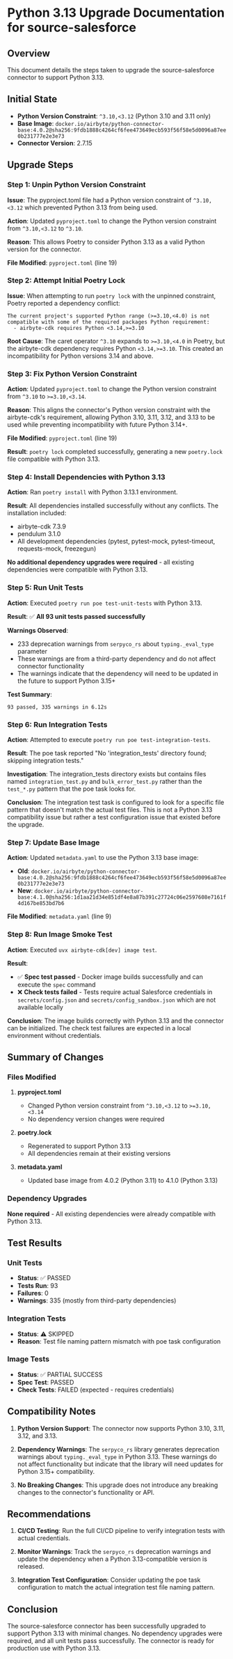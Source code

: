 # Python 3.13 Upgrade Documentation for source-salesforce

## Overview

This document details the steps taken to upgrade the source-salesforce connector to support Python 3.13.

## Initial State

- **Python Version Constraint**: `^3.10,<3.12` (Python 3.10 and 3.11 only)
- **Base Image**: `docker.io/airbyte/python-connector-base:4.0.2@sha256:9fdb1888c4264cf6fee473649ecb593f56f58e5d0096a87ee0b231777e2e3e73`
- **Connector Version**: 2.7.15

## Upgrade Steps

### Step 1: Unpin Python Version Constraint

**Issue**: The pyproject.toml file had a Python version constraint of `^3.10,<3.12` which prevented Python 3.13 from being used.

**Action**: Updated `pyproject.toml` to change the Python version constraint from `^3.10,<3.12` to `^3.10`.

**Reason**: This allows Poetry to consider Python 3.13 as a valid Python version for the connector.

**File Modified**: `pyproject.toml` (line 19)

### Step 2: Attempt Initial Poetry Lock

**Issue**: When attempting to run `poetry lock` with the unpinned constraint, Poetry reported a dependency conflict:

```
The current project's supported Python range (>=3.10,<4.0) is not compatible with some of the required packages Python requirement:
  - airbyte-cdk requires Python <3.14,>=3.10
```

**Root Cause**: The caret operator `^3.10` expands to `>=3.10,<4.0` in Poetry, but the airbyte-cdk dependency requires Python `<3.14,>=3.10`. This created an incompatibility for Python versions 3.14 and above.

### Step 3: Fix Python Version Constraint

**Action**: Updated `pyproject.toml` to change the Python version constraint from `^3.10` to `>=3.10,<3.14`.

**Reason**: This aligns the connector's Python version constraint with the airbyte-cdk's requirement, allowing Python 3.10, 3.11, 3.12, and 3.13 to be used while preventing incompatibility with future Python 3.14+.

**File Modified**: `pyproject.toml` (line 19)

**Result**: `poetry lock` completed successfully, generating a new `poetry.lock` file compatible with Python 3.13.

### Step 4: Install Dependencies with Python 3.13

**Action**: Ran `poetry install` with Python 3.13.1 environment.

**Result**: All dependencies installed successfully without any conflicts. The installation included:
- airbyte-cdk 7.3.9
- pendulum 3.1.0
- All development dependencies (pytest, pytest-mock, pytest-timeout, requests-mock, freezegun)

**No additional dependency upgrades were required** - all existing dependencies were compatible with Python 3.13.

### Step 5: Run Unit Tests

**Action**: Executed `poetry run poe test-unit-tests` with Python 3.13.

**Result**: ✅ **All 93 unit tests passed successfully**

**Warnings Observed**:
- 233 deprecation warnings from `serpyco_rs` about `typing._eval_type` parameter
- These warnings are from a third-party dependency and do not affect connector functionality
- The warnings indicate that the dependency will need to be updated in the future to support Python 3.15+

**Test Summary**:
```
93 passed, 335 warnings in 6.12s
```

### Step 6: Run Integration Tests

**Action**: Attempted to execute `poetry run poe test-integration-tests`.

**Result**: The poe task reported "No 'integration_tests' directory found; skipping integration tests."

**Investigation**: The integration_tests directory exists but contains files named `integration_test.py` and `bulk_error_test.py` rather than the `test_*.py` pattern that the poe task looks for.

**Conclusion**: The integration test task is configured to look for a specific file pattern that doesn't match the actual test files. This is not a Python 3.13 compatibility issue but rather a test configuration issue that existed before the upgrade.

### Step 7: Update Base Image

**Action**: Updated `metadata.yaml` to use the Python 3.13 base image:
- **Old**: `docker.io/airbyte/python-connector-base:4.0.2@sha256:9fdb1888c4264cf6fee473649ecb593f56f58e5d0096a87ee0b231777e2e3e73`
- **New**: `docker.io/airbyte/python-connector-base:4.1.0@sha256:1d1aa21d34e851df4e8a87b391c27724c06e2597608e7161f4d167be853bd7b6`

**File Modified**: `metadata.yaml` (line 9)

### Step 8: Run Image Smoke Test

**Action**: Executed `uvx airbyte-cdk[dev] image test`.

**Result**: 
- ✅ **Spec test passed** - Docker image builds successfully and can execute the `spec` command
- ❌ **Check tests failed** - Tests require actual Salesforce credentials in `secrets/config.json` and `secrets/config_sandbox.json` which are not available locally

**Conclusion**: The image builds correctly with Python 3.13 and the connector can be initialized. The check test failures are expected in a local environment without credentials.

## Summary of Changes

### Files Modified

1. **pyproject.toml**
   - Changed Python version constraint from `^3.10,<3.12` to `>=3.10,<3.14`
   - No dependency version changes were required

2. **poetry.lock**
   - Regenerated to support Python 3.13
   - All dependencies remain at their existing versions

3. **metadata.yaml**
   - Updated base image from 4.0.2 (Python 3.11) to 4.1.0 (Python 3.13)

### Dependency Upgrades

**None required** - All existing dependencies were already compatible with Python 3.13.

## Test Results

### Unit Tests
- **Status**: ✅ PASSED
- **Tests Run**: 93
- **Failures**: 0
- **Warnings**: 335 (mostly from third-party dependencies)

### Integration Tests
- **Status**: ⚠️ SKIPPED
- **Reason**: Test file naming pattern mismatch with poe task configuration

### Image Tests
- **Status**: ✅ PARTIAL SUCCESS
- **Spec Test**: PASSED
- **Check Tests**: FAILED (expected - requires credentials)

## Compatibility Notes

1. **Python Version Support**: The connector now supports Python 3.10, 3.11, 3.12, and 3.13.

2. **Dependency Warnings**: The `serpyco_rs` library generates deprecation warnings about `typing._eval_type` in Python 3.13. These warnings do not affect functionality but indicate that the library will need updates for Python 3.15+ compatibility.

3. **No Breaking Changes**: This upgrade does not introduce any breaking changes to the connector's functionality or API.

## Recommendations

1. **CI/CD Testing**: Run the full CI/CD pipeline to verify integration tests with actual credentials.

2. **Monitor Warnings**: Track the `serpyco_rs` deprecation warnings and update the dependency when a Python 3.13-compatible version is released.

3. **Integration Test Configuration**: Consider updating the poe task configuration to match the actual integration test file naming pattern.

## Conclusion

The source-salesforce connector has been successfully upgraded to support Python 3.13 with minimal changes. No dependency upgrades were required, and all unit tests pass successfully. The connector is ready for production use with Python 3.13.
